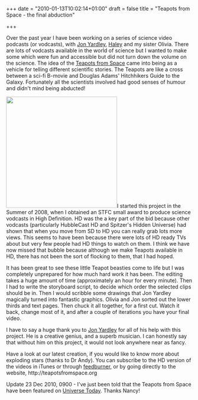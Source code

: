+++
date = "2010-01-13T10:02:14+01:00"
draft = false
title = "Teapots from Space - the final abduction"

+++

<p>Over the past year I have been working on a series of science video podcasts (or vodcasts), with <a href="http://jyardley.co.uk/">Jon Yardley</a>, <a href="http://haley.gomez.me.uk">Haley</a> and my sister Olivia. There are lots of vodcasts available in the world of science but I wanted to make some which were fun and accessible but did not turn down the volume on the science. The idea of the <a href="http://teapotsfromspace.org">Teapots from Space</a> came into being as a vehicle for telling different scientific stories. The Teapots are like a cross between a sci-fi B-movie and Douglas Adams' Hitchhikers Guide to the Galaxy. Fortunately all the scientists involved had good senses of humour and didn't mind being abducted!</p>

<p><!--more--></p>

<p><a href="http://static.darkmattersheep.uk/2010/01/logo.jpg"><img alt="" class="alignleft size-medium wp-image-49" height="300" src="http://static.darkmattersheep.uk/2010/01/logo-300x300.jpg" title="Teapots from Space" width="300" /></a>I started this project in the Summer of 2008, when  I obtained an STFC small award to produce science vodcasts in High Definition. HD was the a key part of the bid because other vodcasts (particularly HubbleCast HD and Spitzer's Hidden Universe) had shown that when you move from SD to HD you can really grab lots more views. This seems to have been because there were lots of HD ready TVs about but very few people had HD things to watch on them. I think we have now missed that bubble because although we make Teapots available in HD, there has not been the sort of flocking to them, that I had hoped.</p>

<p>It has been great to see these little Teapot beasties come to life but I was completely unprepared for how much hard work it has been. The editing takes a huge amount of time (approximately an hour for every minute). Then I had to write the storyboard script, to decide which order the selected clips should be in. Then I would scribble some drawings that Jon Yardley magically turned into fantastic graphics. Olivia and Jon sorted out the lower thirds and text pages. Then chuck it all together, for a first cut. Watch it back, change most of it, and after a couple of iterations you have your final video.</p>

<p>I have to say a huge thank you to <a href="http://jyardley.co.uk/">Jon Yardley</a> for all of his help with this project. He is a creative genius, and a superb musician. I can honestly say that without him on this project, it would not look anywhere near as fancy.</p>

<p>Have a look at our latest creation, if you would like to know more about exploding stars (thanks to Dr Andy). You can subscribe to the HD version of the videos in iTunes or through <a href="http://feeds.feedburner.com/teapotsfromspace_hd" target="_blank">feedburner,</a> or by going directly to the website, http://teapotsfromspace.org</p>

<p>Update 23 Dec 2010, 0900 - I've just been told that the Teapots from Space have been featured on <a href="http://www.universetoday.com/2009/12/22/the-invasion-of-teapots-from-space/" target="_blank">Universe Today</a>. Thanks Nancy!</p>